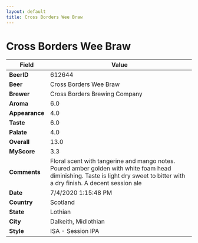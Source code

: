 ```yaml
---
layout: default
title: Cross Borders Wee Braw
---
```


# Cross Borders Wee Braw

| Field         | Value     |
|---------------|-----------|
| **BeerID** | 612644 |
| **Beer** | Cross Borders Wee Braw |
| **Brewer** | Cross Borders Brewing Company |
| **Aroma** | 6.0 |
| **Appearance** | 4.0 |
| **Taste** | 6.0 |
| **Palate** | 4.0 |
| **Overall** | 13.0 |
| **MyScore** | 3.3 |
| **Comments** | Floral scent with tangerine and mango notes. Poured amber golden with white foam head diminishing. Taste is light dry  sweet to bitter with a dry finish. A decent session ale |
| **Date** | 7/4/2020 1:15:48 PM |
| **Country** | Scotland |
| **State** | Lothian |
| **City** | Dalkeith, Midlothian |
| **Style** | ISA - Session IPA |
